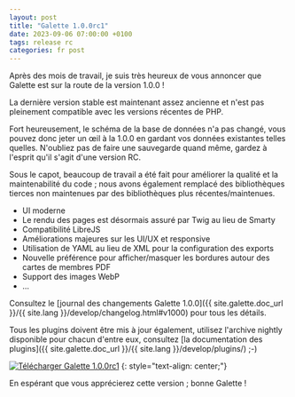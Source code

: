 ```yaml
---
layout: post
title: "Galette 1.0.0rc1"
date: 2023-09-06 07:00:00 +0100
tags: release rc
categories: fr post
---
```


Après des mois de travail, je suis très heureux de vous annoncer que Galette est sur la route de la version 1.0.0 !

La dernière version stable est maintenant assez ancienne et n'est pas pleinement compatible avec les versions récentes de PHP.

Fort heureusement, le schéma de la base de données n'a pas changé, vous pouvez donc jeter un œil à la 1.0.0 en gardant vos données existantes telles quelles. N'oubliez pas de faire une sauvegarde quand même, gardez à l'esprit qu'il s'agit d'une version RC.

Sous le capot, beaucoup de travail a été fait pour améliorer la qualité et la maintenabilité du code ; nous avons également remplacé des bibliothèques tierces non maintenues par des bibliothèques plus récentes/maintenues.

* UI moderne
* Le rendu des pages est désormais assuré par Twig au lieu de Smarty
* Compatibilité LibreJS
* Améliorations majeures sur les UI/UX et responsive
* Utilisation de YAML au lieu de XML pour la configuration des exports
* Nouvelle préférence pour afficher/masquer les bordures autour des cartes de membres PDF
* Support des images WebP
* ...

Consultez le [journal des changements Galette 1.0.0]({{ site.galette.doc_url }}/{{ site.lang }}/develop/changelog.html#v1000) pour tous les détails.

Tous les plugins doivent être mis à jour également, utilisez l'archive nightly disponible pour chacun d'entre eux, consultez [la documentation des plugins]({{ site.galette.doc_url }}/{{ site.lang }}/develop/plugins/) ;-)

[![Télécharger Galette 1.0.0rc1](https://img.shields.io/badge/1.0.0rc1-Télécharger_Galette-ffb619.svg?logo=php&logoColor=white&style=for-the-badge)](https://download.tuxfamily.org/galette/dev/galette-1.0.0-rc1-20230905-cd4d1429cd.tar.bz2)
{: style="text-align: center;"}

En espérant que vous apprécierez cette version ; bonne Galette !